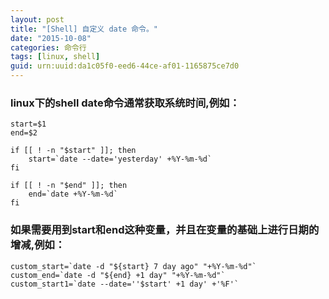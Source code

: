 ```yaml
---
layout: post
title: "[Shell] 自定义 date 命令。"
date: "2015-10-08"
categories: 命令行
tags: [linux, shell]
guid: urn:uuid:da1c05f0-eed6-44ce-af01-1165875ce7d0
---
```


### linux下的shell date命令通常获取系统时间,例如：  

~~~vim
start=$1
end=$2

if [[ ! -n "$start" ]]; then
    start=`date --date='yesterday' +%Y-%m-%d`
fi

if [[ ! -n "$end" ]]; then
    end=`date +%Y-%m-%d`
fi
~~~

### 如果需要用到start和end这种变量，并且在变量的基础上进行日期的增减,例如：   

~~~vim
custom_start=`date -d "${start} 7 day ago" "+%Y-%m-%d"`
custom_end=`date -d "${end} +1 day" "+%Y-%m-%d"`
custom_start1=`date --date=''$start' +1 day' +'%F'`
~~~  

